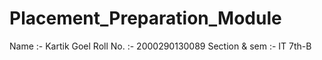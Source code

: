 # Placement_Preparation_Module
Name :- Kartik Goel
Roll No. :- 2000290130089
Section & sem :- IT 7th-B
